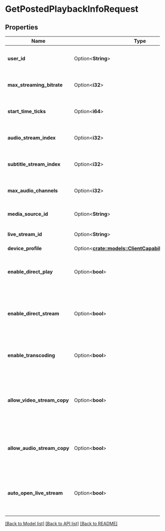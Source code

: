 # GetPostedPlaybackInfoRequest

## Properties

Name | Type | Description | Notes
------------ | ------------- | ------------- | -------------
**user_id** | Option<**String**> | Gets or sets the playback userId. | [optional]
**max_streaming_bitrate** | Option<**i32**> | Gets or sets the max streaming bitrate. | [optional]
**start_time_ticks** | Option<**i64**> | Gets or sets the start time in ticks. | [optional]
**audio_stream_index** | Option<**i32**> | Gets or sets the audio stream index. | [optional]
**subtitle_stream_index** | Option<**i32**> | Gets or sets the subtitle stream index. | [optional]
**max_audio_channels** | Option<**i32**> | Gets or sets the max audio channels. | [optional]
**media_source_id** | Option<**String**> | Gets or sets the media source id. | [optional]
**live_stream_id** | Option<**String**> | Gets or sets the live stream id. | [optional]
**device_profile** | Option<[**crate::models::ClientCapabilitiesDeviceProfile**](ClientCapabilities_DeviceProfile.md)> |  | [optional]
**enable_direct_play** | Option<**bool**> | Gets or sets a value indicating whether to enable direct play. | [optional]
**enable_direct_stream** | Option<**bool**> | Gets or sets a value indicating whether to enable direct stream. | [optional]
**enable_transcoding** | Option<**bool**> | Gets or sets a value indicating whether to enable transcoding. | [optional]
**allow_video_stream_copy** | Option<**bool**> | Gets or sets a value indicating whether to enable video stream copy. | [optional]
**allow_audio_stream_copy** | Option<**bool**> | Gets or sets a value indicating whether to allow audio stream copy. | [optional]
**auto_open_live_stream** | Option<**bool**> | Gets or sets a value indicating whether to auto open the live stream. | [optional]

[[Back to Model list]](../README.md#documentation-for-models) [[Back to API list]](../README.md#documentation-for-api-endpoints) [[Back to README]](../README.md)


